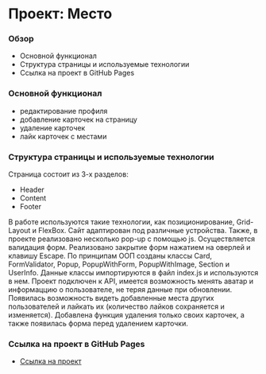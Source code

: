 # Проект: Место

### Обзор

- Основной функционал
- Структура страницы и используемые технологии
- Ссылка на проект в GitHub Pages

### Основной функционал

- редактирование профиля
- добавление карточек на страницу
- удаление карточек
- лайк карточек с местами

### Структура страницы и используемые технологии

Страница состоит из 3-х разделов:

- Header
- Content
- Footer

В работе используются такие технологии, как позиционирование, Grid-Layout и FlexBox. Сайт адаптирован под различные устройства. Также, в проекте реализовано несколько pop-up с помощью js.
Осуществляется валидация форм. Реализовано закрытие форм нажатием на оверлей и клавишу Escape.
По принципам ООП созданы классы Card, FormValidator, Popup, PopupWithForm, PopupWithImage, Section и UserInfo. Данные классы импортируются в файл index.js и используются в нем.
Проект подключен к API, имеется возможность менять аватар и информаццию о пользователе, не теряя данные при обновлении.
Появилась возможность видеть добавленные места других пользователей и лайкать их (количество лайков сохраняется и изменяется).
Добавлена функция удаления только своих карточек, а также появилась форма перед удалением карточки.

### Ссылка на проект в GitHub Pages

- [Ссылка на проект](https://g-lana.github.io/mesto/)
